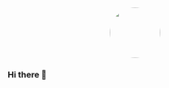
<div align="center">
  <img src="https://media3.giphy.com/media/v1.Y2lkPTc5MGI3NjExOHJxbTVoNmgyOHFyZ2kzOTI3Yjc1c3Z0MHh4ODg4bTRhbzU5c3JwdyZlcD12MV9pbnRlcm5hbF9naWZfYnlfaWQmY3Q9Zw/QDjpIL6oNCVZ4qzGs7/giphy.gif" width="100" style="border-radius: 50%;">
</div>

### Hi there 👋

<!--
**PedroVictorAndreoli/PedroVictorAndreoli** is a ✨ _special_ ✨ repository because its `README.md` (this file) appears on your GitHub profile.

Here are some ideas to get you started:

- 🔭 I’m currently working on ...
- 🌱 I’m currently learning ...
- 👯 I’m looking to collaborate on ...
- 🤔 I’m looking for help with ...
- 💬 Ask me about ...
- 📫 How to reach me: ...
- 😄 Pronouns: ...
- ⚡ Fun fact: ...
-->
